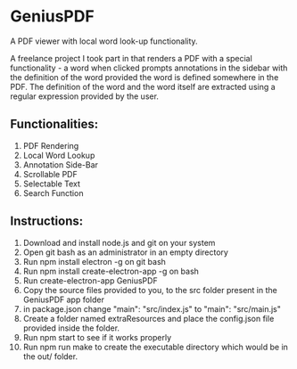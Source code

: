 # GeniusPDF
A PDF viewer with local word look-up functionality.

A freelance project I took part in that renders a PDF with a special functionality - a word when clicked prompts annotations in the sidebar with the definition of the word provided the word is defined somewhere in the PDF. The definition of the word and the word itself are extracted using a regular expression provided by the user. 

## Functionalities:

1. PDF Rendering
2. Local Word Lookup
3. Annotation Side-Bar
4. Scrollable PDF
5. Selectable Text
6. Search Function

## Instructions: 

1. Download and install node.js and git on your system
2. Open git bash as an administrator in an empty directory
3. Run npm install electron -g on git bash
4. Run npm install create-electron-app -g on bash
5. Run create-electron-app GeniusPDF
6. Copy the source files provided to you, to the src folder present in the GeniusPDF app folder
7. in package.json change "main": "src/index.js" to "main": "src/main.js"
8. Create a folder named extraResources and place the config.json file provided inside the folder.
9. Run npm start to see if it works properly
10. Run npm run make to create the executable directory which would be in the out/ folder.
